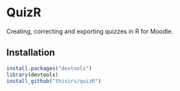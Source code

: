 # QuizR

Creating, correcting and exporting quizzes in R for Moodle.

## Installation

```r
install.packages("devtools")
library(devtools)
install_github("thisirs/quizR")
```
